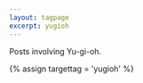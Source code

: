 ```yaml
---
layout: tagpage
excerpt: yugioh
---
```

Posts involving Yu-gi-oh.

{% assign targettag = 'yugioh' %}